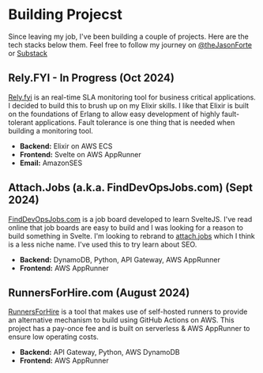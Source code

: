 # Building Projecst

Since leaving my job, I've been building a couple of projects. Here are the tech stacks below them. Feel free to follow my journey on [@theJasonForte](https://x.com/theJasonForte) or [Substack](https://jasonza.substack.com/)

## Rely.FYI - In Progress (Oct 2024)

[Rely.fyi](https://www.rely.fyi) is an real-time SLA monitoring tool for business critical applications. I decided to build this to brush up on my Elixir skills. I like that Elixir is built on the foundations of Erlang to allow easy development of highly fault-tolerant applications. Fault tolerance is one thing that is needed when building a monitoring tool.

- **Backend:** Elixir on AWS ECS
- **Frontend:** Svelte on AWS AppRunner
- **Email:** AmazonSES

## Attach.Jobs (a.k.a. FindDevOpsJobs.com) (Sept 2024)

[FindDevOpsJobs.com](https://www.finddevopsjobs.com) is a job board developed to learn SvelteJS. I've read online that job boards are easy to build and I was looking for a reason to build something in Svelte. I'm looking to rebrand to [attach.jobs](https://www.attach.jobs) which I think is a less niche name. I've used this to try learn about SEO.

- **Backend:** DynamoDB, Python, API Gateway, AWS AppRunner
- **Frontend:** AWS AppRunner

## RunnersForHire.com (August 2024)

[RunnersForHire](https://www.runners-for-hire.com) is a tool that makes use of self-hosted runners to provide an alternative mechanism to build using GitHub Actions on AWS. This project has a pay-once fee and is built on serverless & AWS AppRunner to ensure low operating costs.

- **Backend:** API Gateway, Python, AWS DynamoDB
- **Frontend:** AWS AppRunner

